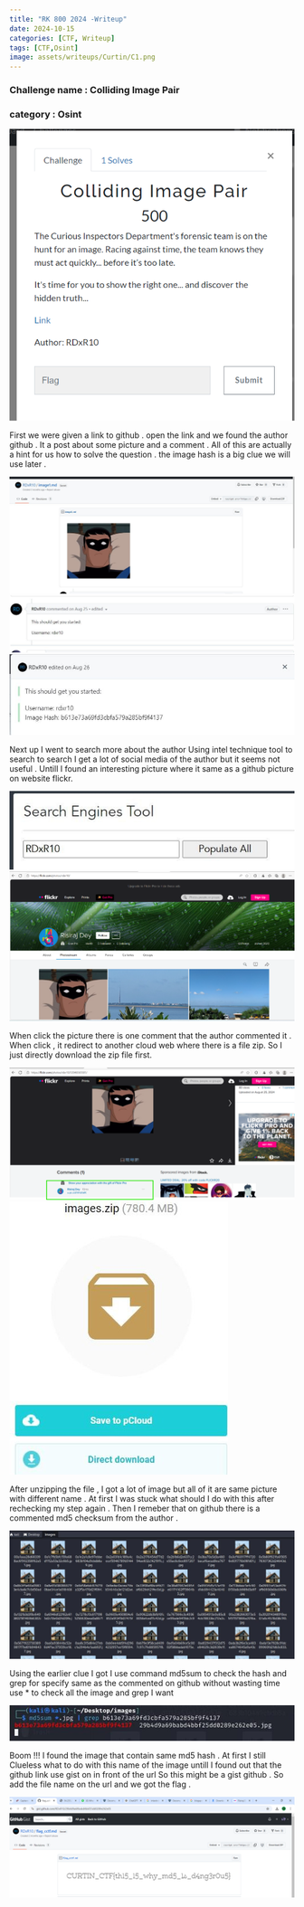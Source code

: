 ```yaml
---
title: "RK 800 2024 -Writeup"
date: 2024-10-15
categories: [CTF, Writeup]
tags: [CTF,Osint]
image: assets/writeups/Curtin/C1.png
---
```


### Challenge name : Colliding Image Pair ###
### category : Osint ###

![img](/assets/writeups/Curtin/C2.png)

First we were given a link to github . open the link and we found the author github . It a post about some picture and a comment . All of this are actually a hint for us how to solve the question . the image hash is a big clue we will use later . 

![img](/assets/writeups/Curtin/C3.png)
![img](/assets/writeups/Curtin/C4.png)
![img](/assets/writeups/Curtin/C5.png)

Next up I went to search more about the author Using intel technique tool to search to search I get a lot of social media of the author but it seems not useful . Untill I found an interesting picture where it same as a github picture on website flickr. 

![img](/assets/writeups/Curtin/C6.png)
![img](/assets/writeups/Curtin/C7.png)

When click the picture there is one comment that the author commented it  . When click , it redirect to another cloud web where there is a file zip. So I just directly download the zip file first.

![img](/assets/writeups/Curtin/C8.png)
![img](/assets/writeups/Curtin/C9.png)

After unzipping the file , I got a lot of image but all of it are same picture with different name . At first  I was stuck what should I do with this after rechecking my step again . Then I remeber that on github there is a commented md5 checksum from the author .

![img](/assets/writeups/Curtin/C10.png)

Using the earlier clue I got I use command md5sum to check the hash and grep for specify same as the commented on github without wasting time use * to check all the image and grep I want

![img](/assets/writeups/Curtin/C11.png)

Boom !!! I found the image that contain same md5 hash . At first I still Clueless what to do with this name of the image untill I found out that the github link use gist on in front of the url So this might be a gist github . So add the file name on the url and we got the flag .

![img](/assets/writeups/Curtin/C12.png)





